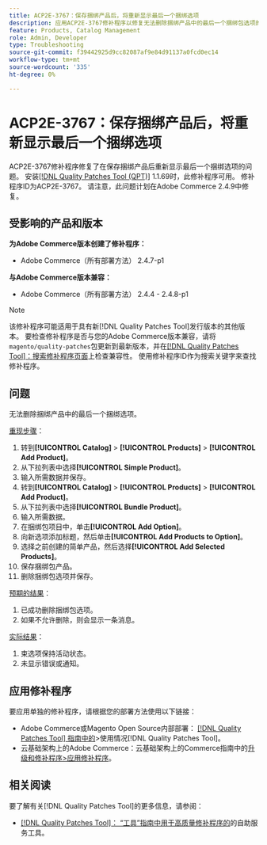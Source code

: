 ```yaml
---
title: ACP2E-3767：保存捆绑产品后，将重新显示最后一个捆绑选项
description: 应用ACP2E-3767修补程序以修复无法删除捆绑产品中的最后一个捆绑包选项的Adobe Commerce问题。
feature: Products, Catalog Management
role: Admin, Developer
type: Troubleshooting
source-git-commit: f39442925d9cc82087af9e84d91137a0fcd0ec14
workflow-type: tm+mt
source-wordcount: '335'
ht-degree: 0%

---
```



# ACP2E-3767：保存捆绑产品后，将重新显示最后一个捆绑选项

ACP2E-3767修补程序修复了在保存捆绑产品后重新显示最后一个捆绑选项的问题。 安装[[!DNL Quality Patches Tool (QPT)]](/help/tools/quality-patches-tool/quality-patches-tool-to-self-serve-quality-patches.md) 1.1.69时，此修补程序可用。 修补程序ID为ACP2E-3767。 请注意，此问题计划在Adobe Commerce 2.4.9中修复。

## 受影响的产品和版本

**为Adobe Commerce版本创建了修补程序：**

* Adobe Commerce（所有部署方法） 2.4.7-p1

**与Adobe Commerce版本兼容：**

* Adobe Commerce（所有部署方法） 2.4.4 - 2.4.8-p1

>[!NOTE]
>
>该修补程序可能适用于具有新[!DNL Quality Patches Tool]发行版本的其他版本。 要检查修补程序是否与您的Adobe Commerce版本兼容，请将`magento/quality-patches`包更新到最新版本，并在[[!DNL Quality Patches Tool]：搜索修补程序页面](https://experienceleague.adobe.com/tools/commerce-quality-patches/index.html)上检查兼容性。 使用修补程序ID作为搜索关键字来查找修补程序。

## 问题

无法删除捆绑产品中的最后一个捆绑选项。

<u>重现步骤</u>：

1. 转到&#x200B;**[!UICONTROL Catalog]** > **[!UICONTROL Products]** > **[!UICONTROL Add Product]**。
1. 从下拉列表中选择&#x200B;**[!UICONTROL Simple Product]**。
1. 输入所需数据并保存。
1. 转到&#x200B;**[!UICONTROL Catalog]** > **[!UICONTROL Products]** > **[!UICONTROL Add Product]**。
1. 从下拉列表中选择&#x200B;**[!UICONTROL Bundle Product]**。
1. 输入所需数据。
1. 在捆绑包项目中，单击&#x200B;**[!UICONTROL Add Option]**。
1. 向新选项添加标题，然后单击&#x200B;**[!UICONTROL Add Products to Option]**。
1. 选择之前创建的简单产品，然后选择&#x200B;**[!UICONTROL Add Selected Products]**。
1. 保存捆绑包产品。
1. 删除捆绑包选项并保存。

<u>预期的结果</u>：

1. 已成功删除捆绑包选项。
1. 如果不允许删除，则会显示一条消息。

<u>实际结果</u>：

1. 束选项保持活动状态。
1. 未显示错误或通知。

## 应用修补程序

要应用单独的修补程序，请根据您的部署方法使用以下链接：

* Adobe Commerce或Magento Open Source内部部署： [[!DNL Quality Patches Tool] 指南中的](/help/tools/quality-patches-tool/usage.md)>使用情况[!DNL Quality Patches Tool]。
* 云基础架构上的Adobe Commerce：云基础架构上的Commerce指南中的[升级和修补程序>应用修补程序](https://experienceleague.adobe.com/docs/commerce-cloud-service/user-guide/develop/upgrade/apply-patches.html)。

## 相关阅读

要了解有关[!DNL Quality Patches Tool]的更多信息，请参阅：

* [[!DNL Quality Patches Tool]： “工具”指南中用于高质量修补程序的](/help/tools/quality-patches-tool/quality-patches-tool-to-self-serve-quality-patches.md)的自助服务工具。
